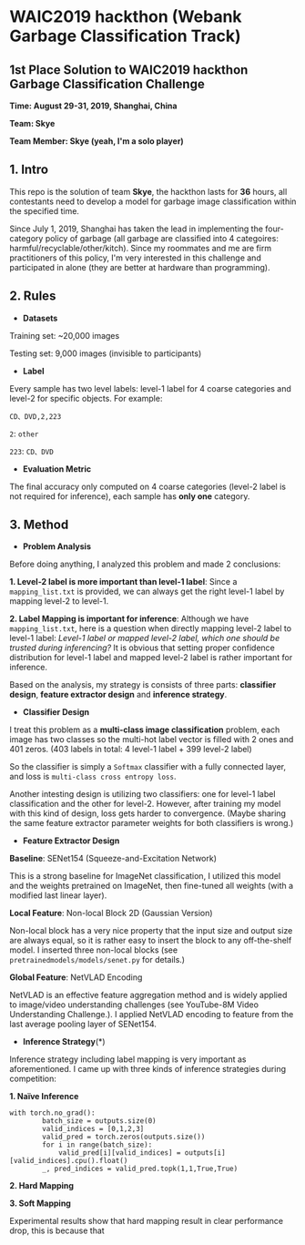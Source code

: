 # WAIC2019 hackthon (Webank Garbage Classification Track)

## 1st Place Solution to WAIC2019 hackthon Garbage Classification Challenge

**Time: August 29-31, 2019, Shanghai, China**

**Team: Skye**

**Team Member: Skye (yeah, I'm a solo player)**

## 1. Intro
   This repo is the solution of team **Skye**, the hackthon lasts for **36** hours, all contestants 
   need to develop a model for garbage image classification within the specified time.
   
   Since July 1, 2019, Shanghai has taken the lead in implementing the 
   four-category policy of garbage (all garbage are classified into 4 categoires: harmful/recyclable/other/kitch). 
   Since my roommates and me are firm practitioners of this policy, I'm very interested in this challenge and 
   participated in alone (they are better at hardware than programming).
  
## 2. Rules
   + **Datasets**
   
   Training set: ~20,000 images
   
   Testing set: 9,000 images (invisible to participants)
   
   + **Label**
   
   Every sample has two level labels: level-1 label for 4 coarse categories and level-2 for specific objects. For example:
   ```shell
   CD、DVD,2,223
   ```
   `2`: `other` 
   
   `223`: `CD、DVD`
   
   + **Evaluation Metric**
   
   The final accuracy only computed on 4 coarse categories (level-2 label is not required for inference), each sample has 
   **only one** category.
   
## 3. Method
  + **Problem Analysis**

  Before doing anything, I analyzed this problem and made 2 conclusions:
  
  **1. Level-2 label is more important than level-1 label**: Since a `mapping_list.txt` is provided, we can always get the right level-1 label by mapping level-2 to level-1.
  
  **2. Label Mapping is important for inference**: Although we have `mapping_list.txt`,  here is a question when directly mapping level-2 label to level-1 label: *Level-1 label or mapped level-2 label, which one should be trusted during inferencing?* It is obvious that setting proper confidence distribution for level-1 label and mapped level-2 label is rather important for inference.

  Based on the analysis, my strategy is consists of three parts: **classifier design**, **feature extractor design** and **inference strategy**.

  + **Classifier Design**
  
  I treat this problem as a **multi-class image classification** problem, each image has two classes so the multi-hot label 
  vector is filled with 2 ones and 401 zeros. (403 labels in total: 4 level-1 label + 399 level-2 label)
  
  So the classifier is simply a `Softmax` classifier with a fully connected layer, and loss is `multi-class cross entropy loss`.
  
  Another intesting design is utilizing two classifiers: one for level-1 label classification and the other for level-2. 
  However, after training my model with this kind of design, loss gets harder to convergence. (Maybe sharing the same feature 
  extractor parameter weights for both classifiers is wrong.)
  
  + **Feature Extractor Design**
  
  **Baseline**: SENet154 (Squeeze-and-Excitation Network)
  
   This is a strong baseline for ImageNet classification, I utilized this model and the weights pretrained on ImageNet, then fine-tuned all weights (with a modified last linear layer).
  
  **Local Feature**: Non-local Block 2D (Gaussian Version)
  
   Non-local block has a very nice property that the input size and output size are always equal, so it is rather easy to insert the block to any off-the-shelf model. I inserted three non-local blocks (see `pretrainedmodels/models/senet.py` for details.)
  
  **Global Feature**: NetVLAD Encoding
  
   NetVLAD is an effective feature aggregation method and is widely applied to image/video understanding challenges (see YouTube-8M Video Understanding Challenge.). I applied NetVLAD encoding to feature from the last average pooling layer of SENet154.
  
  + **Inference Strategy**(\*)
 
   Inference strategy including label mapping is very important as aforementioned. I came up with three kinds of inference strategies during competition:
   
   **1. Naïve Inference**
   
    with torch.no_grad():
            batch_size = outputs.size(0)
            valid_indices = [0,1,2,3]
            valid_pred = torch.zeros(outputs.size())
            for i in range(batch_size):
                valid_pred[i][valid_indices] = outputs[i][valid_indices].cpu().float()
            _, pred_indices = valid_pred.topk(1,1,True,True)

   **2. Hard Mapping**
   
   
   
   **3. Soft Mapping**
   
   Experimental results show that hard mapping result in clear performance drop, this is because that 
